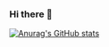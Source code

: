 ### Hi there 👋
[![Anurag's GitHub stats](https://github-readme-stats.vercel.app/api?username=kmisha&count_private=true&show_icons=true)](https://github.com/anuraghazra/github-readme-stats)

<!--
**kmisha/kmisha** is a ✨ _special_ ✨ repository because its `README.md` (this file) appears on your GitHub profile.
[![Top Langs](https://github-readme-stats.vercel.app/api/top-langs/?username=kmisha&langs_count=8)](https://github.com/anuraghazra/github-readme-stats)

Here are some ideas to get you started:

- 🔭 I’m currently working on ...
- 🌱 I’m currently learning ...
- 👯 I’m looking to collaborate on ...
- 🤔 I’m looking for help with ...
- 💬 Ask me about ...
- 📫 How to reach me: ...
- 😄 Pronouns: ...
- ⚡ Fun fact: ...
-->
